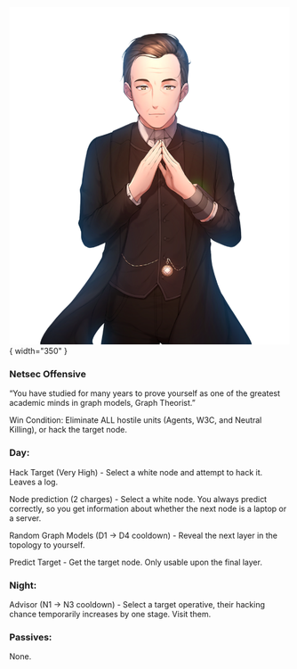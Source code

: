![graphtheorist.png](Images/graphtheorist.png){ width="350" }

### **Netsec Offensive**

“You have studied for many years to prove yourself as one of the greatest academic minds in graph models, Graph Theorist.”

Win Condition: Eliminate ALL hostile units (Agents, W3C, and Neutral Killing), or hack the target node.

### **Day:**

Hack Target (Very High) - Select a white node and attempt to hack it. Leaves a log.

Node prediction (2 charges) - Select a white node. You always predict correctly, so you get information about whether the next node is a laptop or a server.

Random Graph Models (D1 -> D4 cooldown) - Reveal the next layer in the topology to yourself.

Predict Target - Get the target node. Only usable upon the final layer.

### **Night:**

Advisor (N1 -> N3 cooldown) - Select a target operative, their hacking chance temporarily increases by one stage. Visit them.

### **Passives:**

None.